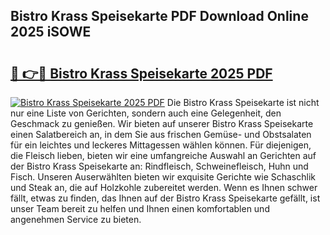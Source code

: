 ## Bistro Krass Speisekarte PDF Download Online 2025 iSOWE

# <h2><a href="http://gc8opwx.nevu.top/?p=Bistro+Krass+Speisekarte">🔗 👉🔴 Bistro Krass Speisekarte 2025 PDF</a></h2>

[![Bistro Krass Speisekarte 2025 PDF](https://i.imgur.com/dBaPXMq.png)](http://gc8opwx.nevu.top/?p=Bistro+Krass+Speisekarte)
Die Bistro Krass Speisekarte ist nicht nur eine Liste von Gerichten, sondern auch eine Gelegenheit, den Geschmack zu genießen. Wir bieten auf unserer Bistro Krass Speisekarte einen Salatbereich an, in dem Sie aus frischen Gemüse- und Obstsalaten für ein leichtes und leckeres Mittagessen wählen können. Für diejenigen, die Fleisch lieben, bieten wir eine umfangreiche Auswahl an Gerichten auf der Bistro Krass Speisekarte an: Rindfleisch, Schweinefleisch, Huhn und Fisch. Unseren Auserwählten bieten wir exquisite Gerichte wie Schaschlik und Steak an, die auf Holzkohle zubereitet werden. Wenn es Ihnen schwer fällt, etwas zu finden, das Ihnen auf der Bistro Krass Speisekarte gefällt, ist unser Team bereit zu helfen und Ihnen einen komfortablen und angenehmen Service zu bieten.
